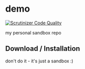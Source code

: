 # demo

[![Scrutinizer Code Quality](https://scrutinizer-ci.com/g/patrickroos77/demo/badges/quality-score.png?b=master)](https://scrutinizer-ci.com/g/patrickroos77/demo/?branch=master)

my personal sandbox repo

## Download / Installation

don't do it - it's just a sandbox :)
